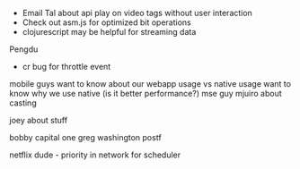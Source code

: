 
* Email Tal about api play on video tags without user interaction
* Check out asm.js for optimized bit operations
* clojurescript may be helpful for streaming data

Pengdu
 - cr bug for throttle event
 
mobile guys want to know about our webapp usage vs native usage
want to know why we use native (is it better performance?)
mse guy
mjuiro about casting

joey about stuff

bobby capital one
greg washington postf

netflix dude - priority in network for scheduler